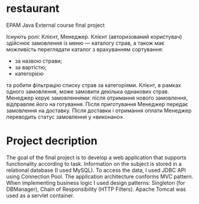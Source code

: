# restaurant
EPAM Java External course final project


Існують ролі: Клієнт, Менеджер.
Клієнт (авторизований користувач) здійснює замовлення із меню — каталогу страв, а також має можливість переглядати каталог з врахуванням сортування:
- за назвою страви;
- за вартістю;
- категорією

та робити фільтрацію списку страв за категоріями. Клієнт, в рамках одного замовлення, може замовити декілька однакових страв.
Менеджер керує замовленнями: після отримання нового замовлення, відправляє його на готування. Після приготування Менеджер передає замовлення на доставку. 
Після  доставки і отримання оплати Менеджер переводить статус замовлення у «виконано».

# Project decription

The goal of the final project is to develop a web application that supports functionality according to task.
Information on the subject is stored in a relational database (I used MySQL).
To access the data, I used JDBC API using Connection Pool.
The application architecture conforms MVC pattern.
When implementing business logic I used design patterns: Singleton (for DBManager), Chain of Responsibility (HTTP Filters).
Apache Tomcat was used as a servlet container.
